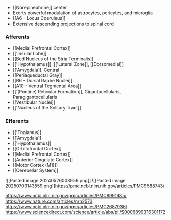 - [[Norepinephrine]] center
- Exerts powerful modulation of astrocytes, pericytes, and microglia
- [[A6 - Locus Coeruleus]]
- Extensive descending projections to spinal cord
### Afferents
- [[Medial Prefrontal Cortex]]
- [['Insular Lobe]]
- [[Bed Nucleus of the Stria Terminalis]]
- [['Hypothalamus]], [['Lateral Zone]], [[Dorsomedial]]
- [['Amygdala]], Central
- [[Periaqueductal Gray]]
- [[B6 - Dorsal Raphe Nuclei]]
- [[A10 - Ventral Tegmental Area]]
- [['(Pontine) Reticular Formation]], Gigantocellularis, Paragigantocellularis
- [[Vestibular Nuclei]]
- [['Nucleus of the Solitary Tract]]
### Efferents
- [['Thalamus]]
- [['Amygdala]]
- [['Hypothalamus]]
- [[Orbitofrontal Cortex]]
- [[Medial Prefrontal Cortex]]
- [[Anterior Cingulate Cortex]]
- [[Motor Cortex (M1)]]
- [[Cerebellar System]]

![[Pasted image 20240526003959.png]]
![[Pasted image 20250703143559.png]]https://pmc.ncbi.nlm.nih.gov/articles/PMC9588743/

https://www.ncbi.nlm.nih.gov/pmc/articles/PMC8991985/
https://www.nature.com/articles/nrn2573
https://www.ncbi.nlm.nih.gov/pmc/articles/PMC2687936/
https://www.sciencedirect.com/science/article/abs/pii/S0006899316301172